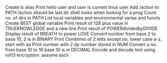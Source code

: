 Create ls alias
Print hello user and user is current linux user
Add /action to PATH /action should be last dir shell looks when looking for a prog
Count no. of dirs in PATH
List local variables and environmental varias and functs
Create BEST global variable
Print result of 128 plus value in TRUEKNOWLEDGE and a new line
Print result of POWERdividedbyDIVIDE
Display result of BREATH to power LOVE
Convert number from base 2 to base 10, 2 is in BINARY
Print Combines of 2 letts except oo, lower case a-z, start with aa
Print number with 2 dp number stored in NUM
Convert a no. from base 10 to 16 base 10 is in DECIMAL
Encode and decode text using rot13 encryption. assume ascii
